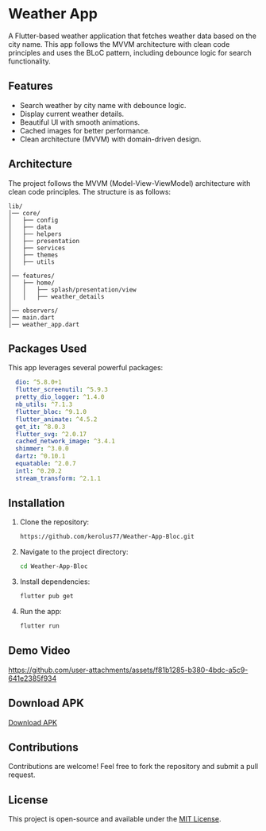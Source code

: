 # Weather App

A Flutter-based weather application that fetches weather data based on the city name. This app follows the MVVM architecture with clean code principles and uses the BLoC pattern, including debounce logic for search functionality.

## Features
- Search weather by city name with debounce logic.
- Display current weather details.
- Beautiful UI with smooth animations.
- Cached images for better performance.
- Clean architecture (MVVM) with domain-driven design.

## Architecture
The project follows the MVVM (Model-View-ViewModel) architecture with clean code principles. The structure is as follows:

```
lib/
│── core/
│   ├── config
│   ├── data
│   ├── helpers
│   ├── presentation
│   ├── services
│   ├── themes
│   ├── utils
│
│── features/
│   ├── home/
│   │   ├── splash/presentation/view
│   │   ├── weather_details
│
│── observers/
│── main.dart
│── weather_app.dart
```

## Packages Used
This app leverages several powerful packages:
```yaml
  dio: ^5.8.0+1
  flutter_screenutil: ^5.9.3
  pretty_dio_logger: ^1.4.0
  nb_utils: ^7.1.3
  flutter_bloc: ^9.1.0
  flutter_animate: ^4.5.2
  get_it: ^8.0.3
  flutter_svg: ^2.0.17
  cached_network_image: ^3.4.1
  shimmer: ^3.0.0
  dartz: ^0.10.1
  equatable: ^2.0.7
  intl: ^0.20.2
  stream_transform: ^2.1.1
```

## Installation
1. Clone the repository:
   ```sh
   https://github.com/kerolus77/Weather-App-Bloc.git
   ```
2. Navigate to the project directory:
   ```sh
   cd Weather-App-Bloc
   ```
3. Install dependencies:
   ```sh
   flutter pub get
   ```
4. Run the app:
   ```sh
   flutter run
   ```

## Demo Video


https://github.com/user-attachments/assets/f81b1285-b380-4bdc-a5c9-641e2385f934



## Download APK
[Download APK](https://drive.google.com/file/d/1twzblN6LaTEYpsW-o0DwTlOESSYCvuzy/view?usp=sharing)

## Contributions
Contributions are welcome! Feel free to fork the repository and submit a pull request.

## License
This project is open-source and available under the [MIT License](LICENSE).


